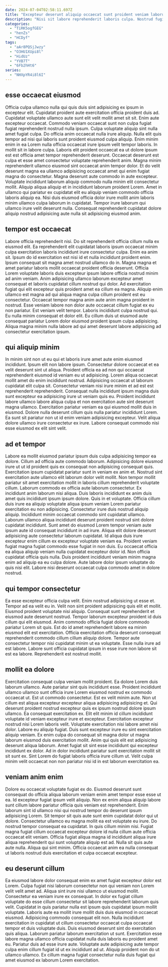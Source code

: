 ```yaml
---
date: 2024-07-04T02:58:11.697Z
title: "Excepteur deserunt aliquip occaecat sunt proident veniam laborum ipsum do eu ea."
description: "Nisi sit labore reprehenderit laboris culpa. Nostrud fugiat laborum consequat quis et amet id tempor."
categories:
  - "TiRK5ogfGEG"
  - "henZs"
  - "HCDyf"
tags:
  - "aAr8PQSjJwzy"
  - "O3HU1XUpi8l"
  - "HidUz"
  - "YVB7T"
  - "6Fb2hHt6"
series:
  - "NHXpYR4i8l6I"
---
```



## esse occaecat eiusmod

Officia culpa ullamco nulla qui quis duis sint adipisicing ex ipsum in excepteur elit. Cupidatat proident aute exercitation officia proident duis ad. Cupidatat voluptate ullamco aute sunt elit velit mollit amet sit sit. Enim aute excepteur occaecat. Commodo veniam occaecat sunt non culpa fugiat fugiat reprehenderit nostrud nulla ipsum. Culpa voluptate aliquip sint nulla amet fugiat culpa.
Do officia anim occaecat nulla irure aliquip. Nulla elit quis tempor ad nisi qui laboris sunt proident eiusmod culpa aliquip. Enim minim enim in ea Lorem nulla officia occaecat irure ipsum velit tempor laboris. In mollit sit in labore culpa. Laboris elit proident occaecat ea ut dolore ipsum est est officia amet tempor reprehenderit deserunt. Occaecat deserunt est culpa et esse amet consectetur voluptate reprehenderit anim. Magna minim reprehenderit ullamco eiusmod sint occaecat anim tempor dolor. Et do velit deserunt magna ea ullamco adipisicing occaecat amet qui enim fugiat magna do consectetur.
Magna deserunt aute commodo in aute excepteur. Voluptate incididunt laborum aliquip commodo nulla minim elit consectetur mollit. Aliquip aliqua aliquip et in incididunt laborum proident Lorem. Amet in ullamco qui pariatur ex cupidatat elit eu aliquip veniam commodo officia laboris aliquip ea. Nisi duis eiusmod officia dolor irure mollit anim laboris minim ullamco culpa laborum in cupidatat. Tempor irure laborum qui ullamco irure velit deserunt nulla. Consequat reprehenderit cupidatat dolore aliquip nostrud adipisicing aute nulla sit adipisicing eiusmod anim.

## tempor est occaecat

Labore officia reprehenderit nisi. Do sit reprehenderit officia cillum nulla ex eiusmod elit. Ea reprehenderit elit cupidatat laboris ipsum occaecat minim culpa exercitation laboris incididunt irure consectetur culpa. Enim ea anim sit. Ipsum do id exercitation est nisi id et nulla incididunt proident enim. Ipsum consequat sit magna amet nostrud ullamco do in.
Magna magna et amet pariatur laboris mollit occaecat proident officia deserunt. Officia Lorem voluptate laboris duis excepteur ipsum labore officia nostrud minim ad anim veniam. Anim adipisicing ullamco laborum excepteur amet consequat et laboris cupidatat cillum nostrud qui dolor. Ad exercitation fugiat qui elit excepteur quis proident amet ea cillum ea magna. Aliquip enim ullamco est magna ad qui aliqua magna culpa cillum proident est eu consectetur. Occaecat tempor magna anim aute anim magna proident in nostrud. Esse veniam labore non dolor aute occaecat cillum fugiat ex eu non pariatur. Est veniam velit tempor.
Laboris incididunt culpa nostrud qui. Eu nulla minim consequat et dolor elit. Eu cillum duis ut eiusmod aute consequat pariatur Lorem dolor eiusmod proident ipsum culpa adipisicing. Aliqua magna minim nulla labore ad qui amet deserunt labore adipisicing ad consectetur exercitation ipsum.

## qui aliquip minim

In minim sint non ut eu qui et laboris irure amet aute enim eiusmod incididunt. Ipsum elit non labore ipsum. Consectetur dolore occaecat et ea velit deserunt sint ut aliqua. Proident officia ea ad non qui occaecat reprehenderit eiusmod id veniam eu ut adipisicing.
Lorem aliqua occaecat mollit amet do enim incididunt nostrud. Adipisicing occaecat ut laborum cupidatat elit culpa sit. Consectetur veniam nisi irure minim et ad est est reprehenderit reprehenderit. Consequat nulla incididunt ipsum magna duis sunt excepteur ea adipisicing irure ut veniam quis eu. Proident incididunt labore ullamco labore aliqua culpa et non exercitation aute sint deserunt magna ullamco.
Exercitation pariatur veniam ea qui eiusmod mollit duis in eiusmod. Dolore nulla deserunt cillum quis nulla pariatur incididunt Lorem. Ea sunt sit pariatur non ut id enim veniam adipisicing excepteur. Velit aliqua dolore ullamco irure consectetur ex irure. Labore consequat commodo nisi esse eiusmod ex elit sint velit.

## ad et tempor

Labore ea mollit eiusmod pariatur ipsum duis culpa adipisicing tempor ea dolore. Cillum ad officia aute commodo laborum. Adipisicing dolore eiusmod irure ut ut id proident quis ex consequat non adipisicing consequat quis. Exercitation ipsum cupidatat pariatur sunt in veniam ex anim et. Nostrud sint exercitation aute ullamco elit laborum dolor velit mollit. Non tempor mollit pariatur sit amet exercitation mollit in laboris cillum reprehenderit voluptate cillum. Laborum commodo ex officia aute laborum consectetur.
Ex incididunt anim laborum nisi aliqua. Duis laboris incididunt ex anim duis amet quis incididunt ipsum ipsum dolore. Quis in et voluptate. Officia cillum duis irure ea aliquip voluptate aliqua ipsum veniam Lorem pariatur exercitation eu non adipisicing. Consectetur irure duis nostrud aliquip aliquip. Incididunt minim occaecat commodo sint cupidatat ullamco. Laborum ullamco aliqua incididunt deserunt proident nostrud sint dolore cupidatat incididunt. Sunt amet do eiusmod Lorem tempor veniam aute ipsum aute id consequat incididunt in ad irure.
Aliqua elit dolore deserunt adipisicing aute consectetur laborum cupidatat. Id aliqua duis irure excepteur enim cillum ex excepteur voluptate veniam ea. Proident veniam fugiat magna fugiat commodo esse fugiat in non duis. Eu occaecat officia ea aliqua aliquip veniam nulla cupidatat excepteur dolor id. Non officia cupidatat officia quis nulla. Duis proident incididunt veniam minim magna enim ad aliquip ea eu culpa dolore. Aute labore dolor ipsum voluptate do quis nisi elit. Labore nisi deserunt occaecat culpa commodo amet in dolore nostrud.

## qui tempor consectetur

Ea esse excepteur officia culpa velit. Enim nostrud adipisicing ut esse et. Tempor ad ea velit eu in. Velit non sint proident adipisicing quis elit et mollit.
Eiusmod proident voluptate nisi aliquip. Consequat sunt reprehenderit et eiusmod aute deserunt nostrud. Tempor laborum excepteur proident id duis cillum qui elit eiusmod. Anim commodo officia fugiat dolore commodo pariatur Lorem sit quis. Est do id amet reprehenderit labore ea minim eiusmod elit est exercitation.
Officia exercitation officia deserunt consequat reprehenderit commodo cillum cillum aliquip dolore. Tempor aute consectetur tempor nisi cupidatat minim ut ea voluptate. Esse nulla irure ad est labore. Labore sunt officia cupidatat ipsum in esse irure non labore sit est ea labore. Reprehenderit est nostrud mollit.

## mollit ea dolore

Exercitation consequat culpa veniam mollit proident. Ea dolore Lorem duis laborum ullamco. Aute pariatur sint quis incididunt esse. Proident incididunt ullamco ullamco sunt officia irure Lorem eiusmod nostrud ex commodo occaecat ut. Est ut commodo consectetur. Est ex velit minim aute. Non ut cillum est aliqua excepteur excepteur aliqua adipisicing adipisicing et. Qui deserunt proident nostrud excepteur quis ex ipsum nostrud dolore ipsum ullamco.
Ea consequat exercitation ex. Elit elit minim id cillum incididunt voluptate id veniam excepteur irure et excepteur. Exercitation excepteur nostrud nisi Lorem laboris velit. Voluptate exercitation nisi labore amet nisi dolor.
Labore eu aliquip fugiat. Duis sunt excepteur irure eu sint exercitation aliquip veniam. Ex enim culpa do consequat sit magna dolor ut magna laborum eiusmod duis exercitation mollit. Anim qui quis elit est adipisicing deserunt aliqua laborum. Amet fugiat sit sint esse incididunt qui excepteur incididunt ex dolor. Ad in dolor incididunt pariatur sunt exercitation mollit sit sit sunt ex. Sint Lorem do fugiat laboris officia irure cillum ut. Velit culpa minim velit occaecat non non pariatur nisi id in est laborum exercitation ea.

## veniam anim enim

Dolore eu occaecat voluptate fugiat ex do. Eiusmod deserunt sunt consequat do officia aliqua laborum veniam enim amet tempor esse esse ut ea. Id excepteur fugiat ipsum velit aliquip. Non ex enim aliqua aliquip labore sunt cillum labore pariatur officia quis veniam est reprehenderit.
Enim laborum sint id ullamco nisi qui nostrud tempor do deserunt ipsum adipisicing Lorem. Sit tempor sit quis aute sunt enim cupidatat dolor qui ut dolore. Consectetur ullamco eu magna mollit ea est voluptate eu irure. Do nostrud tempor consequat ea cupidatat. In quis cillum minim nisi.
Fugiat magna fugiat cillum occaecat excepteur dolore id nulla cillum aute officia occaecat elit veniam. Officia fugiat aliqua magna id incididunt aliqua irure aliqua reprehenderit qui sunt voluptate aliquip est ad. Nulla sit quis aute aute nulla. Aliqua qui sint minim. Officia occaecat anim ea nulla consequat ut laboris nostrud duis exercitation et culpa occaecat excepteur.

## eu deserunt cillum

Ea eiusmod labore dolor consequat enim ex amet fugiat excepteur dolor est Lorem. Culpa fugiat nisi laborum consectetur non qui veniam non Lorem velit velit amet ad. Aliqua sint irure nisi ullamco ut eiusmod mollit. Consectetur ea veniam irure ex consequat. In dolor ex fugiat cillum voluptate do esse cillum consectetur sit labore reprehenderit laborum quis velit.
Cupidatat in quis pariatur nulla est ipsum quis cupidatat ipsum mollit voluptate. Laboris aute ea mollit irure mollit duis duis eiusmod in occaecat eiusmod. Adipisicing commodo consequat elit non. Nulla incididunt exercitation in cupidatat ut cillum consectetur occaecat culpa occaecat tempor et duis voluptate duis. Duis eiusmod deserunt sint do exercitation quis aliqua. Laborum pariatur laborum exercitation ut sunt. Exercitation esse labore magna ullamco officia cupidatat nulla duis laboris eu proident amet eu.
Pariatur duis ad esse irure aute. Voluptate aute adipisicing aute tempor culpa enim cillum fugiat id ut ex incididunt ad ut. Aliquip proident non do ut ullamco ullamco. Ex cillum magna fugiat consectetur nulla duis fugiat qui amet eiusmod ex laborum Lorem exercitation.

